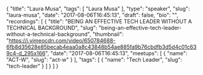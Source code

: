 {
  "title": "Laura Musa",
  "tags": [
    "Laura Musa"
  ],
  "type": "speaker",
  "slug": "laura-musa",
  "date": "2017-08-06T16:45:13",
  "draft": false,
  "bio": "",
  "recordings": [
    {
      "title": "BEING AN EFFECTIVE TECH LEADER WITHOUT A TECHNICAL BACKGROUND",
      "slug": "being-an-effective-tech-leader-without-a-technical-background",
      "thumbnail": "https://i.vimeocdn.com/video/650784688-6fb8d35628e85becab4eaa0a8c43848b54ae885fa9b76cbdfb3d5d4c01c639c4-d_295x166",
      "date": "2017-08-06T16:45:13",
      "meetups": [
        {
          "name": "ACT-W",
          "slug": "act-w"
        }
      ],
      "tags": [
        {
          "name": "Tech Leader",
          "slug": "tech-leader"
        }
      ]
    }
  ]
}